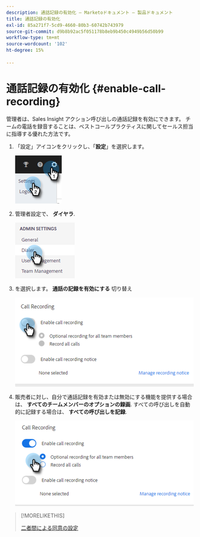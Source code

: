 ```yaml
---
description: 通話記録の有効化 — Marketoドキュメント — 製品ドキュメント
title: 通話記録の有効化
exl-id: 85a271f7-5cd9-4660-80b3-60742b743979
source-git-commit: d9b8b92ac5f051178b8eb9b450c4949b56d50b99
workflow-type: tm+mt
source-wordcount: '102'
ht-degree: 15%

---
```


# 通話記録の有効化 {#enable-call-recording}

管理者は、Sales Insight アクション呼び出しの通話記録を有効にできます。 チームの電話を録音することは、ベストコールプラクティスに関してセールス担当に指導する優れた方法です。

1. 「設定」アイコンをクリックし、「**設定**」を選択します。

   ![](assets/enable-call-recording-1.png)

1. 管理者設定で、 **ダイヤラ**.

   ![](assets/enable-call-recording-2.png)

1. を選択します。 **通話の記録を有効にする** 切り替え

   ![](assets/enable-call-recording-3.png)

1. 販売者に対し、自分で通話記録を有効または無効にする機能を提供する場合は、 **すべてのチームメンバーのオプションの録画**. すべての呼び出しを自動的に記録する場合は、 **すべての呼び出しを記録**.

   ![](assets/enable-call-recording-4.png)

>[!MORELIKETHIS]
>
>[二者間による同意の設定](/help/marketo/product-docs/marketo-sales-insight/actions/phone/two-party-consent-settings.md)
